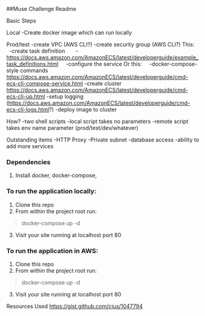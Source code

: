 ##Muse Challenge Readme

Basic Steps

Local
-Create docker image which can run locally

Prod/test
-create VPC (AWS CLI?)
-create security group (AWS CLI?)
This:
    -create task definition
      -https://docs.aws.amazon.com/AmazonECS/latest/developerguide/example_task_definitions.html
    -configure the service
Or this:
    -docker-compose-style commands
    https://docs.aws.amazon.com/AmazonECS/latest/developerguide/cmd-ecs-cli-compose-service.html
-create cluster https://docs.aws.amazon.com/AmazonECS/latest/developerguide/cmd-ecs-cli-up.html
-setup logging (https://docs.aws.amazon.com/AmazonECS/latest/developerguide/cmd-ecs-cli-logs.html?)
-deploy image to cluster

How?
-two shell scripts
    -local script takes no parameters
    -remote script takes env name parameter (prod/test/dev/whatever)


Outstanding items
-HTTP Proxy
-Private subnet
-database access
-ability to add more services


### Dependencies

1. Install docker, docker-compose,

### To run the application locally:

1. Clone this repo
2. From within the project root run:
> docker-compose up -d

3. Visit your site running at localhost port 80

### To run the application in AWS:

1. Clone this repo
2. From within the project root run:
> docker-compose up -d

3. Visit your site running at localhost port 80


Resources Used
https://gist.github.com/cjus/1047794

